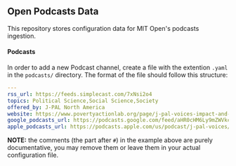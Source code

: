 ## Open Podcasts Data

This repository stores configuration data for MIT Open's podcasts ingestion.

#### Podcasts

In order to add a new Podcast channel, create a file with the extention `.yaml` in the `podcasts/` directory. The format of the file should follow this structure:

```yaml
---
rss_url: https://feeds.simplecast.com/7xNsi2o4
topics: Political Science,Social Science,Society
offered_by: J-PAL North America
website: https://www.povertyactionlab.org/page/j-pal-voices-impact-and-promise-summer-jobs-united-states
google_podcasts_url: https://podcasts.google.com/feed/aHR0cHM6Ly9mZWVkcy5zaW1wbGVjYXN0LmNvbS83eE5zaTJvNA==
apple_podcasts_url: https://podcasts.apple.com/us/podcast/j-pal-voices/id1533342048
```

**NOTE:** the comments (the part after `#`) in the example above are purely documentative, you may remove them or leave them in your actual configuration file.
